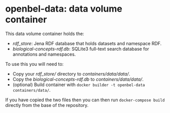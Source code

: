 openbel-data: data volume container
===================================

This data volume container holds the:

- *rdf_store*: Jena RDF database that holds datasets and namespace RDF.
- *biological-concepts-rdf.db*: SQLite3 full-text search database for annotations and namespaces.

To use this you will need to:

- Copy your *rdf_store/* directory to *containers/data/data/*.
- Copy the *biological-concepts-rdf.db* to *containers/data/data/*.
- (optional) Build container with `docker builder -t openbel-data containers/data/`.

If you have copied the two files then you can then run `docker-compose build` directly from the
base of the repository.
